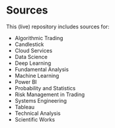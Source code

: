 # Sources
This (live) repository includes sources for: 
- Algorithmic Trading
- Candlestick
- Cloud Services
- Data Science
- Deep Learning
- Fundamental Analysis
- Machine Learning
- Power BI
- Probability and Statistics
- Risk Management in Trading
- Systems Engineering
- Tableau
- Technical Analysis
- Scientific Works 

